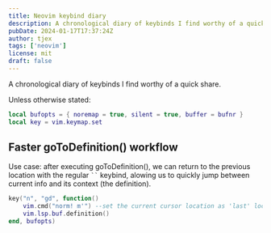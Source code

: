 ```yaml
---
title: Neovim keybind diary
description: A chronological diary of keybinds I find worthy of a quick share
pubDate: 2024-01-17T17:37:24Z
author: tjex
tags: ['neovim']
license: mit
draft: false
---
```


A chronological diary of keybinds I find worthy of a quick share.

Unless otherwise stated:

```lua
local bufopts = { noremap = true, silent = true, buffer = bufnr }
local key = vim.keymap.set

```


## Faster goToDefinition() workflow

Use case: after executing goToDefinition(), we can return to the previous location 
with the regular ` `` ` keybind, alowing us to quickly jump between current info and its context (the definition).


```lua
key("n", "gd", function()
    vim.cmd("norm! m'") --set the current cursor location as 'last' location for easy jumping back
    vim.lsp.buf.definition()
end, bufopts)

```
